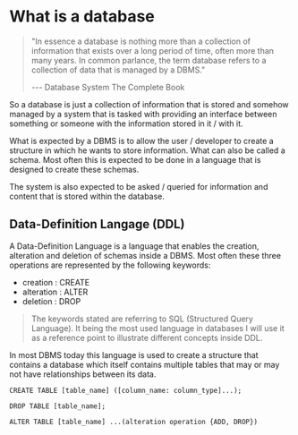 # What is a database

> "In essence a database is nothing more than a collection of information that exists over a long period of time, often more than many years.
> In common parlance, the term database refers to a collection of data that is managed by a DBMS."
>
> --- Database System The Complete Book


So a database is just a collection of information that is stored
and somehow managed by a system that is tasked with providing an
interface between something or someone with the information stored in it / with it.


What is expected by a DBMS is to allow the user / developer to create a structure in which he wants to store information. What can also be called a schema.
Most often this is expected to be done in a language that is designed to create these schemas.


The system is also expected to be asked / queried for information and content that is stored within the database.


## Data-Definition Langage (DDL)

A Data-Definition Language is a language that enables the creation, alteration and deletion of schemas inside a DBMS.
Most often these three operations are represented by the following keywords:

* creation : CREATE
* alteration : ALTER
* deletion : DROP

> The keywords stated are referring to SQL (Structured Query Language). It being the most used language in databases I will use it as a reference point to illustrate different
> concepts inside DDL.

In most DBMS today this language is used to create a structure that contains a database which itself contains multiple tables that may or may not have relationships between its data.

	CREATE TABLE [table_name] ([column_name: column_type]...);

	DROP TABLE [table_name];

	ALTER TABLE [table_name] ...(alteration operation {ADD, DROP})

